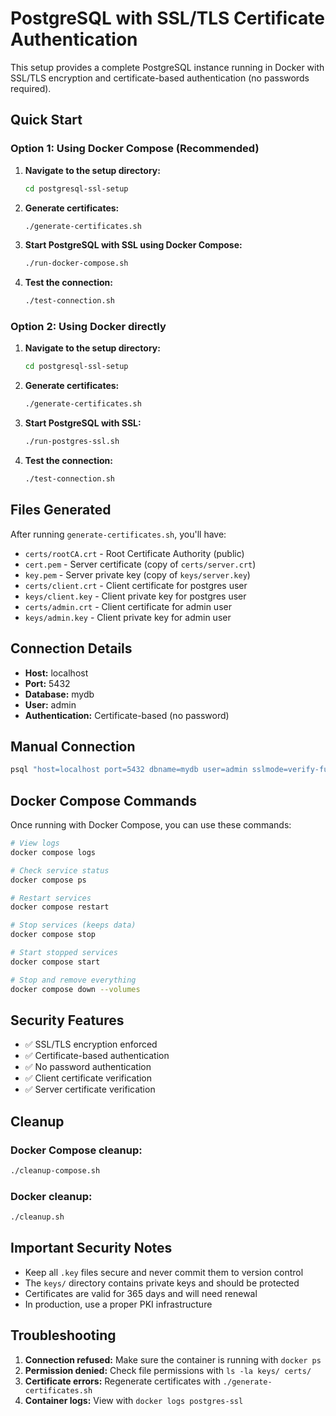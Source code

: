 # PostgreSQL with SSL/TLS Certificate Authentication

This setup provides a complete PostgreSQL instance running in Docker with SSL/TLS encryption and certificate-based authentication (no passwords required).

## Quick Start

### Option 1: Using Docker Compose (Recommended)

1. **Navigate to the setup directory:**
   ```bash
   cd postgresql-ssl-setup
   ```

2. **Generate certificates:**
   ```bash
   ./generate-certificates.sh
   ```

3. **Start PostgreSQL with SSL using Docker Compose:**
   ```bash
   ./run-docker-compose.sh
   ```

4. **Test the connection:**
   ```bash
   ./test-connection.sh
   ```

### Option 2: Using Docker directly

1. **Navigate to the setup directory:**
   ```bash
   cd postgresql-ssl-setup
   ```

2. **Generate certificates:**
   ```bash
   ./generate-certificates.sh
   ```

3. **Start PostgreSQL with SSL:**
   ```bash
   ./run-postgres-ssl.sh
   ```

4. **Test the connection:**
   ```bash
   ./test-connection.sh
   ```

## Files Generated

After running `generate-certificates.sh`, you'll have:

- `certs/rootCA.crt` - Root Certificate Authority (public)
- `cert.pem` - Server certificate (copy of `certs/server.crt`)
- `key.pem` - Server private key (copy of `keys/server.key`)
- `certs/client.crt` - Client certificate for postgres user
- `keys/client.key` - Client private key for postgres user
- `certs/admin.crt` - Client certificate for admin user
- `keys/admin.key` - Client private key for admin user

## Connection Details

- **Host:** localhost
- **Port:** 5432
- **Database:** mydb
- **User:** admin
- **Authentication:** Certificate-based (no password)

## Manual Connection

```bash
psql "host=localhost port=5432 dbname=mydb user=admin sslmode=verify-full sslrootcert=certs/rootCA.crt sslcert=certs/admin.crt sslkey=keys/admin.key"
```

## Docker Compose Commands

Once running with Docker Compose, you can use these commands:

```bash
# View logs
docker compose logs

# Check service status
docker compose ps

# Restart services
docker compose restart

# Stop services (keeps data)
docker compose stop

# Start stopped services
docker compose start

# Stop and remove everything
docker compose down --volumes
```

## Security Features

- ✅ SSL/TLS encryption enforced
- ✅ Certificate-based authentication
- ✅ No password authentication
- ✅ Client certificate verification
- ✅ Server certificate verification

## Cleanup

### Docker Compose cleanup:
```bash
./cleanup-compose.sh
```

### Docker cleanup:
```bash
./cleanup.sh
```

## Important Security Notes

- Keep all `.key` files secure and never commit them to version control
- The `keys/` directory contains private keys and should be protected
- Certificates are valid for 365 days and will need renewal
- In production, use a proper PKI infrastructure

## Troubleshooting

1. **Connection refused:** Make sure the container is running with `docker ps`
2. **Permission denied:** Check file permissions with `ls -la keys/ certs/`
3. **Certificate errors:** Regenerate certificates with `./generate-certificates.sh`
4. **Container logs:** View with `docker logs postgres-ssl`
